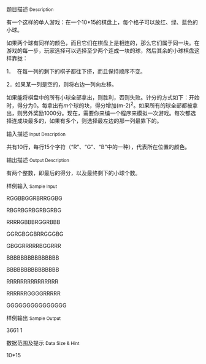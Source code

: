 <div class="panel panel-default">
<div class="area-title">
<span>
题目描述
<small>Description</small>
</span></div>
<div class="panel-body">

<p>有一个这样的单人游戏：在一个10*15的棋盘上，每个格子可以放红、绿、蓝色的小球。</p>
<p>如果两个球有同样的颜色，而且它们在棋盘上是相连的，那么它们属于同一块。在游戏的每一步，玩家选择可以选择至少两个连成一块的球，然后其余的小球棋盘这样靠拢：</p>
<p>1．  在每一列的剩下的棋子都往下挤，而且保持顺序不变。</p>
<p>2．如果某一列是空的，则将右边一列向左移。</p>
<p>如果能将棋盘中的所有小球全部拿出，则胜利，否则失败。计分的方式如下：开始时，得分为0。每拿出有<em>m</em>个球的块，得分增加(m-2)<sup>2</sup>。如果所有的球全部都被拿出，则另外奖励1000分。现在，需要你来编一个程序来模拟一次游戏。每次都选择连成块最多的，如果有多个，则选择最左边的那一列最靠下的。</p>

</div>
</div>

<div class="panel panel-default">
<div class="area-title">
<span>
输入描述
<small>Input Description</small>
</span></div>
<div class="panel-body">
<p>共有10行，每行15个字符（“R”、“G”、“B”中的一种），代表所在位置的颜色。</p>

</div>
</div>
<div  class="panel panel-default">
<div class="area-title">
<span>
输出描述
<small>Output Description</small>
</span></div>
<div class="panel-body">

<p>有两个整数，即最后的得分，以及最终剩下的小球个数。</p>

</div>
</div>


<div class="panel panel-default">
<div class="area-title">
<span>
样例输入
<small>Sample Input</small>
</span></div>
<div class="panel-body">
<p>RGGBBGGRBRRGGBG</p>
<p>RBGRBGRBGRBGRBG</p>
<p>RRRRGBBBRGGRBBB</p>
<p>GGRGBGGBRRGGGBG</p>
<p>GBGGRRRRRBGGRRR</p>
<p>BBBBBBBBBBBBBBB</p>
<p>BBBBBBBBBBBBBBB</p>
<p>RRRRRRRRRRRRRRR</p>
<p>RRRRRRGGGGRRRRR</p>
<p>GGGGGGGGGGGGGGG</p>

</div>
</div>

<div class="panel panel-default">
<div class="area-title">
<span>
样例输出
<small>Sample Output</small>
</span></div>
<div class="panel-body">
<p>3661 1</p>

</div>
</div>

<div class="panel panel-default">
<div class="area-title">
<span>
数据范围及提示
<small>Data Size & Hint</small>
</span></div>
<div class="panel-body">
<p>10*15</p>
</div>
</div>